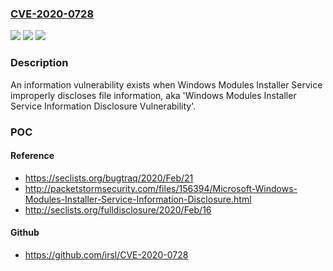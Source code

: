 ### [CVE-2020-0728](https://cve.mitre.org/cgi-bin/cvename.cgi?name=CVE-2020-0728)
![](https://img.shields.io/static/v1?label=Product&message=Windows%20Server%2C%20version%201909%20(Server%20Core%20installation)&color=blue)
![](https://img.shields.io/static/v1?label=Version&message=n%2Fa&color=blue)
![](https://img.shields.io/static/v1?label=Vulnerability&message=Information%20Disclosure&color=brighgreen)

### Description

An information vulnerability exists when Windows Modules Installer Service improperly discloses file information, aka 'Windows Modules Installer Service Information Disclosure Vulnerability'.

### POC

#### Reference
- https://seclists.org/bugtraq/2020/Feb/21
- http://packetstormsecurity.com/files/156394/Microsoft-Windows-Modules-Installer-Service-Information-Disclosure.html
- http://seclists.org/fulldisclosure/2020/Feb/16

#### Github
- https://github.com/irsl/CVE-2020-0728

